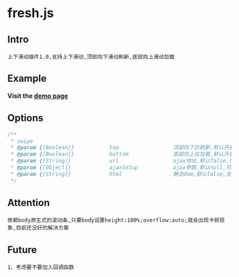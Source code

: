 # fresh.js

## Intro

```
上下滑动插件1.0,支持上下滑动,顶部向下滑动刷新,底部向上滑动加载
```

## Example

**Visit the [demo page](http://s.codepen.io/N-feng/debug/bwBYrp/)**

## Options

```js
/**
 * swipe 
 * @param {[Boolean]} 			top					顶部向下拉刷新,默认开启,false关闭
 * @param {[Boolean]} 			bottom 				底部向上拉加载,默认开启,false关闭
 * @param {[String]} 			url 				ajax地址,默认false,传地址即可加载ajax
 * @param {[Object]} 			ajaxSetup 			ajax参数,默认null,可传字段进行ajax跟后台交互
 * @param {[String]} 			html 				静态dom,默认false,支持加载静态dom
 */
```

## Attention

```
依赖body原生式的滚动条,只要body设置height:100%;overflow:auto;就会出现卡顿现象,目前还没好的解决方案
```

## Future

```
1、考虑要不要加入回调函数
```
